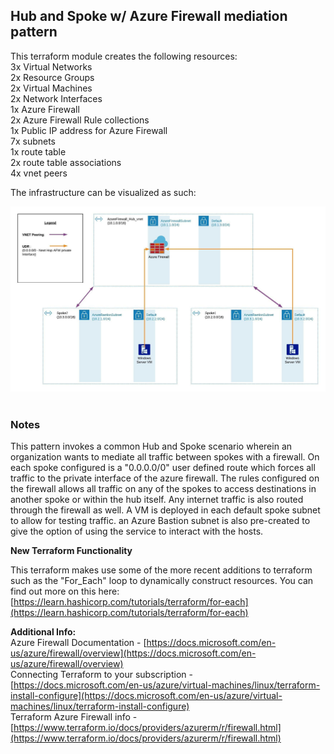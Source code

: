 ## Hub and Spoke w/ Azure Firewall mediation pattern
This terraform module creates the following resources: <br />
3x Virtual Networks <br />
2x Resource Groups <br />
2x Virtual Machines <br />
2x Network Interfaces <br />
1x Azure Firewall <br />
2x Azure Firewall Rule collections <br />
1x Public IP address for Azure Firewall <br />
7x subnets <br />
1x route table  <br />
2x route table associations <br />
4x vnet peers <br /> 

The infrastructure can be visualized as such: <br />

![Diagram](https://github.com/bcounts1/AzureStuff/blob/master/content/images/HubAndSpokeFirewallPattern.jpeg) <br />
<br />

### Notes

This pattern invokes a common Hub and Spoke scenario wherein an organization wants to mediate all traffic between spokes with a firewall. On each spoke configured is a "0.0.0.0/0" user defined route which forces all traffic to the private interface of the azure firewall. The rules configured on the firewall allows all traffic on any of the spokes to access destinations in another spoke or within the hub itself. Any internet traffic is also routed through the firewall as well. A VM is deployed in each default spoke subnet to allow for testing traffic. an Azure Bastion subnet is also pre-created to give the option of using the service to interact with the hosts. 

**New Terraform Functionality**

This terraform makes use some of the more recent additions to terraform such as the "For_Each" loop to dynamically construct resources. You can find out more on this here: <br />
[https://learn.hashicorp.com/tutorials/terraform/for-each](https://learn.hashicorp.com/tutorials/terraform/for-each)


**Additional Info:**  <br />
Azure Firewall Documentation - [https://docs.microsoft.com/en-us/azure/firewall/overview](https://docs.microsoft.com/en-us/azure/firewall/overview) <br />
Connecting Terraform to your subscription - [https://docs.microsoft.com/en-us/azure/virtual-machines/linux/terraform-install-configure](https://docs.microsoft.com/en-us/azure/virtual-machines/linux/terraform-install-configure)<br />
Terraform Azure Firewall info - [https://www.terraform.io/docs/providers/azurerm/r/firewall.html](https://www.terraform.io/docs/providers/azurerm/r/firewall.html)<br />